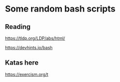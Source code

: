 # Some random bash scripts

## Reading

https://tldp.org/LDP/abs/html/

https://devhints.io/bash

## Katas here

https://exercism.org/t
